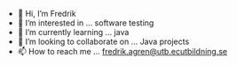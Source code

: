 - 👋 Hi, I’m Fredrik
- 👀 I’m interested in ... software testing
- 🌱 I’m currently learning ... java
- 💞️ I’m looking to collaborate on ... Java projects
- 📫 How to reach me ... fredrik.agren@utb.ecutbildning.se

<!---
inaco-krut/inaco-krut is a ✨ special ✨ repository because its `README.md` (this file) appears on your GitHub profile.
You can click the Preview link to take a look at your changes.
--->
